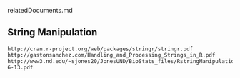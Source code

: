 relatedDocuments.md

## String Manipulation
    http://cran.r-project.org/web/packages/stringr/stringr.pdf
    http://gastonsanchez.com/Handling_and_Processing_Strings_in_R.pdf
    http://www3.nd.edu/~sjones20/JonesUND/BioStats_files/RstringManipulation_2-6-13.pdf


